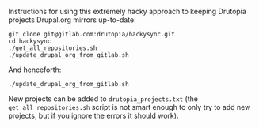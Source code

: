 Instructions for using this extremely hacky approach to keeping Drutopia
projects Drupal.org mirrors up-to-date:

```
git clone git@gitlab.com:drutopia/hackysync.git
cd hackysync
./get_all_repositories.sh
./update_drupal_org_from_gitlab.sh
```

And henceforth:

```
./update_drupal_org_from_gitlab.sh
```

New projects can be added to `drutopia_projects.txt` (the
`get_all_repositories.sh` script is not
smart enough to only try to add new projects, but if you ignore the
errors it should work).

